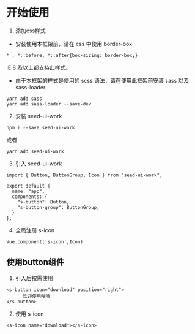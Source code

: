 # 开始使用

1. 添加css样式
* 安装使用本框架前，请在 css 中使用 border-box
```
* , *::before, *::after{box-sizing: border-box;}
```
IE 8 及以上都支持此样式。
* 由于本框架的样式是使用的 scss 语法，请在使用此框架前安装 sass 以及 sass-loader 
```
yarn add sass
yarn add sass-loader --save-dev
```
2. 安装 seed-ui-work
```
npm i --save seed-ui-work
```
或者
```
yarn add seed-ui-work
```
3. 引入 seed-ui-work
```
import { Button, ButtonGroup, Icon } from "seed-ui-work";

export default {
  name: "app",
  components: {
    "s-button": Button,
    "s-button-group": ButtonGroup,
  }
};
```
4. 全局注册 s-icon
```
Vue.component('s-icon',Icon)
``` 
                                  
## 使用button组件
1. 引入后按需使用
```
<s-button icon="download" position="right">
      欢迎使用咕噜
</s-button>
```
2. 使用 s-icon
```
<s-icon name="download"></s-icon>
```
